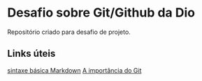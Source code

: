 # Desafio sobre Git/Github da Dio
Repositório criado para desafio de projeto.
## Links úteis
[sintaxe básica Markdown](https://www.markdownguide.org/getting-started/)
[A importância do Git](https://www.hostgator.com.br/blog/git-o-sistema-de-controle/#:~:text=O%20Git%20%C3%A9%20essencial%20em,conflitos%20entre%20as%20altera%C3%A7%C3%B5es%20realizadas.&text=Nesse%20caso%2C%20o%20Git%20permite,a%20vers%C3%A3o%20antiga%20do%20projeto.)


